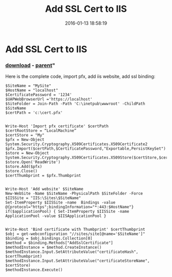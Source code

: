 ﻿---
pid:            6179
parent:         2684
children:       
poster:         Aurel
title:          Add SSL Cert to IIS
date:           2016-01-13 18:58:19
format:         posh
---

# Add SSL Cert to IIS

### [download](6179.ps1) - [parent](2684.md)"

Here is the complete code, import pfx, add iis website, add ssl binding:

```posh
$SiteName = "MySite"
$HostName = "localhost"
$CertificatePassword = '1234'
$UAPWebBrowserUrl ='https://localhost'
$SiteFolder = Join-Path -Path 'C:\inetpub\wwwroot' -ChildPath $SiteName
$certPath = 'c:\cert.pfx'


Write-Host 'Import pfx certificate' $certPath
$certRootStore = “LocalMachine”
$certStore = "My"
$pfx = New-Object System.Security.Cryptography.X509Certificates.X509Certificate2
$pfx.Import($certPath,$CertificatePassword,"Exportable,PersistKeySet") 
$store = New-Object System.Security.Cryptography.X509Certificates.X509Store($certStore,$certRootStore) 
$store.Open('ReadWrite')
$store.Add($pfx) 
$store.Close() 
$certThumbprint = $pfx.Thumbprint


Write-Host 'Add website' $SiteName
New-WebSite -Name $SiteName -PhysicalPath $SiteFolder -Force
$IISSite = "IIS:\Sites\$SiteName"
Set-ItemProperty $IISSite -name  Bindings -value @{protocol="https";bindingInformation="*:443:$HostName"}
if($applicationPool) { Set-ItemProperty $IISSite -name  ApplicationPool -value $IISApplicationPool }


Write-Host 'Bind certificate with Thumbprint' $certThumbprint
$obj = get-webconfiguration "//sites/site[@name='$SiteName']"
$binding = $obj.bindings.Collection[0]
$method = $binding.Methods["AddSslCertificate"]
$methodInstance = $method.CreateInstance()
$methodInstance.Input.SetAttributeValue("certificateHash", $certThumbprint)
$methodInstance.Input.SetAttributeValue("certificateStoreName", $certStore)
$methodInstance.Execute()

```
